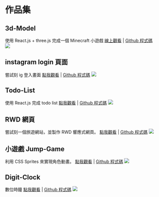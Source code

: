 # 作品集

## 3d-Model
使用 React.js + three.js 完成一個 Minecraft 小遊戲
[線上觀看](https://codesandbox.io/s/kind-silence-e7nq8)
| [Github 程式碼](https://github.com/meleelin/3d-model)
![](https://i.imgur.com/waRou6B.jpg)

## instagram login 頁面
嘗試刻 ig 登入畫面
[點我觀看](https://meleelin.github.io/login/)
| [Github 程式碼](https://github.com/meleelin/login)
![](https://i.imgur.com/74qKAzK.png)

## Todo-List
使用 React.js 完成 todo list
[點我觀看](https://codesandbox.io/s/laughing-bas-rbbut)
| [Github 程式碼](https://github.com/meleelin/todolist)
![](https://i.imgur.com/qWYRx4I.png)

## RWD 網頁
嘗試刻一個旅遊網站，並製作 RWD 響應式網頁。
[點我觀看](https://meleelin.github.io/responsive-web-design-example/)
| [Github 程式碼](https://github.com/meleelin/responsive-web-design-example)
![](https://i.imgur.com/Bxwzzzo.jpg)

## 小遊戲 Jump-Game
利用 CSS Sprites 來實現角色動畫。
[點我觀看](https://meleelin.github.io/jumpgame/)
| [Github 程式碼](https://github.com/meleelin/jumpgame)
![](https://i.imgur.com/lMVLetC.png)

## Digit-Clock
數位時鐘
[點我觀看](https://meleelin.github.io/digit-clock/)
| [Github 程式碼](https://github.com/meleelin/digit-clock)
![](https://i.imgur.com/TZIZTmi.png)




